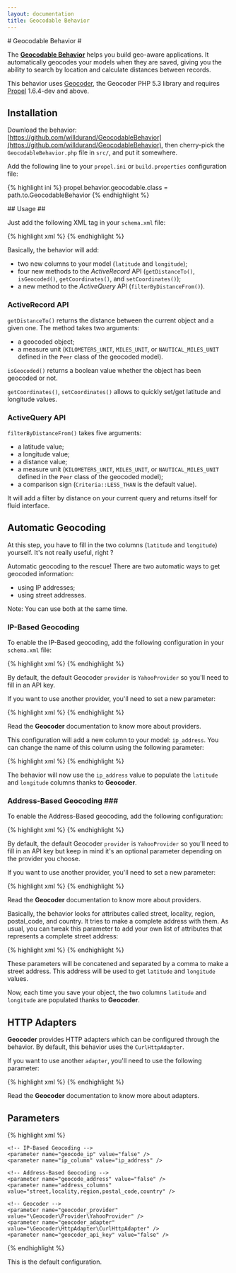 ```yaml
---
layout: documentation
title: Geocodable Behavior
---
```


# Geocodable Behavior #

The [**Geocodable Behavior**](https://github.com/willdurand/GeocodableBehavior) helps you build geo-aware applications. It automatically geocodes your models when they are saved, giving you the ability to search by location and calculate distances between records.

This behavior uses [Geocoder](https://github.com/willdurand/Geocoder), the Geocoder PHP 5.3 library and requires [Propel](http://github.com/propelorm/Propel) 1.6.4-dev and above.

## Installation ##

Download the behavior: [https://github.com/willdurand/GeocodableBehavior](https://github.com/willdurand/GeocodableBehavior), then cherry-pick the `GeocodableBehavior.php` file in `src/`, and put it somewhere.

Add the following line to your `propel.ini` or `build.properties` configuration file:

{% highlight ini %}
propel.behavior.geocodable.class = path.to.GeocodableBehavior
{% endhighlight %}

## Usage ##

Just add the following XML tag in your `schema.xml` file:

{% highlight xml %}
<behavior name="geocodable" />
{% endhighlight %}

Basically, the behavior will add:

* two new columns to your model (`latitude` and `longitude`);
* four new methods to the _ActiveRecord_ API (`getDistanceTo()`, `isGeocoded()`, `getCoordinates()`, and `setCoordinates()`);
* a new method to the _ActiveQuery_ API (`filterByDistanceFrom()`).


### ActiveRecord API ###

`getDistanceTo()` returns the distance between the current object and a given one.
The method takes two arguments:

* a geocoded object;
* a measure unit (`KILOMETERS_UNIT`, `MILES_UNIT`, or `NAUTICAL_MILES_UNIT` defined in the `Peer` class of the geocoded model).

`isGeocoded()` returns a boolean value whether the object has been geocoded or not.

`getCoordinates()`, `setCoordinates()` allows to quickly set/get latitude and longitude values.


### ActiveQuery API ###

`filterByDistanceFrom()` takes five arguments:

* a latitude value;
* a longitude value;
* a distance value;
* a measure unit (`KILOMETERS_UNIT`, `MILES_UNIT`, or `NAUTICAL_MILES_UNIT` defined in the `Peer` class of the geocoded model);
* a comparison sign (`Criteria::LESS_THAN` is the default value).


It will add a filter by distance on your current query and returns itself for fluid interface.


## Automatic Geocoding ##

At this step, you have to fill in the two columns (`latitude` and `longitude`) yourself.
It's not really useful, right ?

Automatic geocoding to the rescue! There are two automatic ways to get geocoded information:

* using IP addresses;
* using street addresses.

Note: You can use both at the same time.


### IP-Based Geocoding ###

To enable the IP-Based geocoding, add the following configuration in your `schema.xml` file:

{% highlight xml %}
<behavior name="geocodable">
    <parameter name="geocode_ip" value="true" />
    <parameter name="geocoder_api_key" value="<API_KEY>" />
</behavior>
{% endhighlight %}

By default, the default Geocoder `provider` is `YahooProvider` so you'll need to fill in an API key.

If you want to use another provider, you'll need to set a new parameter:

{% highlight xml %}
<parameter name="geocoder_provider" value="\Geocoder\Provider\HostIpProvider" />
{% endhighlight %}

Read the **Geocoder** documentation to know more about providers.

This configuration will add a new column to your model: `ip_address`. You can change the name of this column using the following parameter:

{% highlight xml %}
<parameter name="ip_column" value="ip" />
{% endhighlight %}

The behavior will now use the `ip_address` value to populate the `latitude` and `longitude` columns thanks to **Geocoder**.


### Address-Based Geocoding ###

To enable the Address-Based geocoding, add the following configuration:

{% highlight xml %}
<behavior name="geocodable">
    <parameter name="geocode_address" value="true" />
    <parameter name="geocoder_api_key" value="<API_KEY>" />
</behavior>
{% endhighlight %}

By default, the default Geocoder `provider` is `YahooProvider` so you'll need to fill in an API key but keep in mind it's an optional parameter depending on the provider you choose.

If you want to use another provider, you'll need to set a new parameter:

{% highlight xml %}
<parameter name="geocoder_provider" value="\Geocoder\Provider\GoogleMapsProvider" />
{% endhighlight %}

Read the **Geocoder** documentation to know more about providers.

Basically, the behavior looks for attributes called street, locality, region, postal_code, and country. It tries to make a complete address with them. As usual, you can tweak this parameter to add your own list of attributes that represents a complete street address:

{% highlight xml %}
<parameter name="address_columns" value="street,locality,region,postal_code,country" />
{% endhighlight %}

These parameters will be concatened and separated by a comma to make a street address. This address will be used to get `latitude` and `longitude` values.

Now, each time you save your object, the two columns `latitude` and `longitude` are populated thanks to **Geocoder**.


## HTTP Adapters ##

**Geocoder** provides HTTP adapters which can be configured through the behavior. By default, this behavior uses the `CurlHttpAdapter`.

If you want to use another `adapter`, you'll need to use the following parameter:

{% highlight xml %}
<parameter name="geocoder_adapter" value="\Geocoder\HttpAdapter\BuzzHttpAdapter" />
{% endhighlight %}

Read the **Geocoder** documentation to know more about adapters.


## Parameters ##

{% highlight xml %}
<behavior name="geocodable">
    <parameter name="latitude_column" value="latitude" />
    <parameter name="longitude_column" value="longitude" />

    <!-- IP-Based Geocoding -->
    <parameter name="geocode_ip" value="false" />
    <parameter name="ip_column" value="ip_address" />

    <!-- Address-Based Geocoding -->
    <parameter name="geocode_address" value="false" />
    <parameter name="address_columns" value="street,locality,region,postal_code,country" />

    <!-- Geocoder -->
    <parameter name="geocoder_provider" value="\Geocoder\Provider\YahooProvider" />
    <parameter name="geocoder_adapter" value="\Geocoder\HttpAdapter\CurlHttpAdapter" />
    <parameter name="geocoder_api_key" value="false" />
</behavior>
{% endhighlight %}

This is the default configuration.
